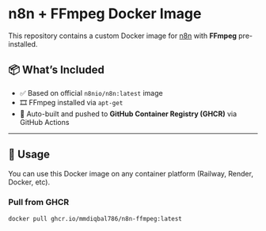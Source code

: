 # n8n + FFmpeg Docker Image

This repository contains a custom Docker image for [n8n](https://n8n.io/) with **FFmpeg** pre-installed.

## 📦 What’s Included

- ✅ Based on official `n8nio/n8n:latest` image
- 🎞️ FFmpeg installed via `apt-get`
- 🐳 Auto-built and pushed to **GitHub Container Registry (GHCR)** via GitHub Actions

---

## 🚀 Usage

You can use this Docker image on any container platform (Railway, Render, Docker, etc).

### Pull from GHCR

```bash
docker pull ghcr.io/mmdiqbal786/n8n-ffmpeg:latest
